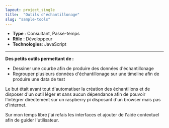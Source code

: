 ```yaml
---
layout: project_single
title:  "Outils d'échantillonage"
slug: "sample-tools"
---
```


* **Type** : Consultant, Passe-temps
* **Rôle** : Développeur
* **Technologies**: JavaScript

---

**Des petits outils permettant de :**

 - Dessiner une courbe afin de produire des données d'échantillonage
 - Regrouper plusieurs données d'échantillonage sur une timeline afin de produire une data de test

Le but était avant tout d'automatiser la création des échantillons et de disposer d'un outil léger et sans aucun dépendance afin de pouvoir l'intégrer directement sur un raspberry pi disposant d'un browser mais pas d'internet.

Sur mon temps libre j'ai refais les interfaces et ajouter de l'aide contextuel afin de guider l'utilisateur.